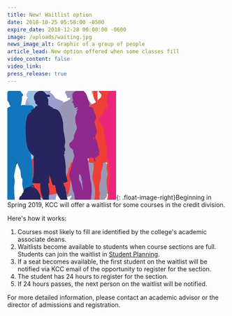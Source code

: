 ```yaml
---
title: New! Waitlist option
date: 2018-10-25 05:58:00 -0500
expire_date: 2018-12-28 00:00:00 -0600
image: /uploads/waiting.jpg
news_image_alt: Graphic of a group of people
article_lead: New option offered when some classes fill
video_content: false
video_link:
press_release: true
---
```


![](/uploads/waiting250x250.jpg){: .float-image-right}Beginning in Spring 2019, KCC will offer a waitlist for some courses in the credit division.

Here's how it works:

1. Courses most likely to fill are identified by the college's academic associate deans.
2. Waitlists become available to students when course sections are full. Students can join the waitlist in [Student Planning](https://selfservice.kcc.edu/Student/).
3. If a seat becomes available, the first student on the waitlist will be notified via KCC email of the opportunity to register for the section.
4. The student has 24 hours to register for the section.
5. If 24 hours passes, the next person on the waitlist will be notified.

For more detailed information, please contact an academic advisor or the director of admissions and registration.